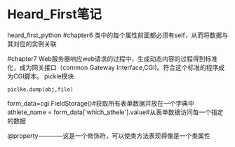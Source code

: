 # Heard_First笔记
heard_first_python
#chapter6
类中的每个属性前面都必须有self，从而将数据与其对应的实例关联

#chapter7
Web服务器响应web请求的过程中，生成动态内容的过程得到标准化，成为网关接口（common Gateway Interface,CGI)。符合这个标准的程序成为CGI脚本。
pickle模块
```
piclke.dump(obj,file)
```

form_data=cgi.FieldStorage()#获取所有表单数据并放在一个字典中
athlete_name = form_data['which_athele'].value#从表单数据访问每一个指定的数据

@property————这是一个修饰符，可以使类方法表现得像是一个类属性
